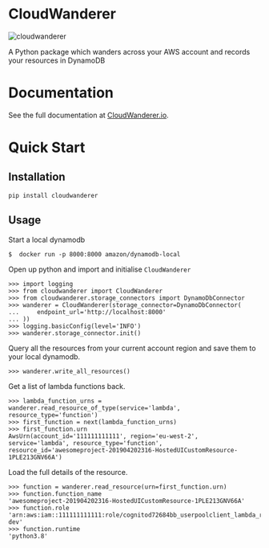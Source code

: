 # CloudWanderer

![cloudwanderer](https://user-images.githubusercontent.com/803607/101322139-7111b800-385e-11eb-9277-c6bf3a580987.png)

A Python package which wanders across your AWS account and records your resources in DynamoDB

# Documentation

See the full documentation at [CloudWanderer.io](https://www.cloudwanderer.io).

# Quick Start

## Installation

```
pip install cloudwanderer
```

## Usage

Start a local dynamodb

```
$  docker run -p 8000:8000 amazon/dynamodb-local
```

Open up python and import and initialise `CloudWanderer`

```
>>> import logging
>>> from cloudwanderer import CloudWanderer
>>> from cloudwanderer.storage_connectors import DynamoDbConnector
>>> wanderer = CloudWanderer(storage_connector=DynamoDbConnector(
...     endpoint_url='http://localhost:8000'
... ))
>>> logging.basicConfig(level='INFO')
>>> wanderer.storage_connector.init()
```

Query all the resources from your current account region and save them to your local dynamodb.

```
>>> wanderer.write_all_resources()
```

Get a list of lambda functions back.

```
>>> lambda_function_urns = wanderer.read_resource_of_type(service='lambda', resource_type='function')
>>> first_function = next(lambda_function_urns)
>>> first_function.urn
AwsUrn(account_id='111111111111', region='eu-west-2', service='lambda', resource_type='function', resource_id='awesomeproject-201904202316-HostedUICustomResource-1PLE213GNV66A')
```

Load the full details of the resource.

```
>>> function = wanderer.read_resource(urn=first_function.urn)
>>> function.function_name
'awesomeproject-201904202316-HostedUICustomResource-1PLE213GNV66A'
>>> function.role
'arn:aws:iam::111111111111:role/cognitod72684bb_userpoolclient_lambda_role-dev'
>>> function.runtime
'python3.8'
```
